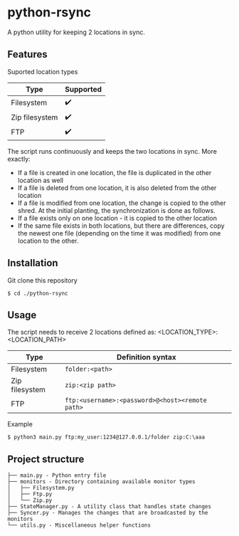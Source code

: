 # python-rsync

A python utility for keeping 2 locations in sync.

## Features

Suported location types

| Type           | Supported |
| -------------- | --------- |
| Filesystem     | ✔️        |
| Zip filesystem | ✔️        |
| FTP            | ✔️        |

The script runs continuously and keeps the two locations in sync. More exactly:

- If a file is created in one location, the file is duplicated in the other location as well
- If a file is deleted from one location, it is also deleted from the other location
- If a file is modified from one location, the change is copied to the other shred.
  At the initial planting, the synchronization is done as follows.
- If a file exists only on one location - it is copied to the other location
- If the same file exists in both locations, but there are differences, copy the newest one
  file (depending on the time it was modified) from one location to the other.

## Installation

Git clone this repository

```
$ cd ./python-rsync
```

## Usage

The script needs to receive 2 locations defined as:
<LOCATION_TYPE>:<LOCATION_PATH>

| Type           | Definition syntax                               |
| -------------- | ----------------------------------------------- |
| Filesystem     | `folder:<path>`                                 |
| Zip filesystem | `zip:<zip path>`                                |
| FTP            | `ftp:<username>:<password>@<host><remote path>` |

Example

```
$ python3 main.py ftp:my_user:1234@127.0.0.1/folder zip:C:\aaa
```

## Project structure

```
├── main.py - Python entry file
├── monitors - Directory containing available monitor types
│   ├── Filesystem.py
│   ├── Ftp.py
│   └── Zip.py
├── StateManager.py - A utility class that handles state changes
├── Syncer.py - Manages the changes that are broadcasted by the monitors
└── utils.py - Miscellaneous helper functions
```
